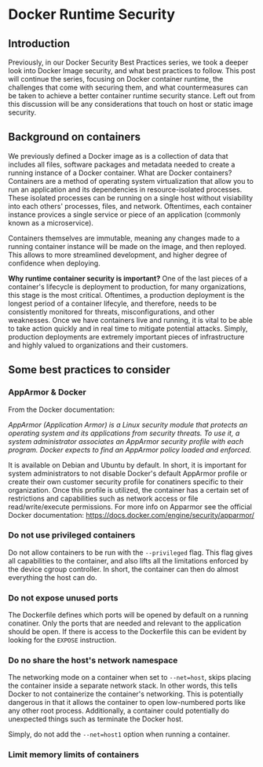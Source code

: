 # Docker Runtime Security

## Introduction

Previously, in our Docker Security Best Practices series, we took a deeper look into Docker Image security, and what best practices to follow. This post will continue the series, focusing on Docker container runtime, the challenges that come with securing them, and what countermeasures can be taken to achieve a better container runtime security stance. Left out from this discussion will be any considerations that touch on host or static image security.

## Background on containers

We previously defined a Docker image as is a collection of data that includes all files, software packages and metadata needed to create a running instance of a Docker container. What are Docker containers? Containers are a method of operating system virtualization that allow you to run an application and its dependencies in resource-isolated processes. These isolated processes can be running on a single host without visiability into each others' processes, files, and network. Oftentimes, each container instance provices a single service or piece of an application (commonly known as a microservice). 

Containers themselves are immutable, meaning any changes made to a running container instance will be made on the image, and then reployed. This allows to more streamlined development, and higher degree of confidence when deploying. 

**Why runtime container security is important?** One of the last pieces of a container's lifecycle is deployment to production, for many organizations, this stage is the most critical. Oftentimes, a production deployment is the longest period of a container lifecyle, and therefore, needs to be consistently monitored for threats, misconfigurations, and other weaknesses. Once we have containers live and running, it is vital to be able to take action quickly and in real time to mitigate potential attacks. Simply, production deployments are extremely important pieces of infrastructure and highly valued to organizations and their customers. 

## Some best practices to consider

### AppArmor & Docker

From the Docker documentation: 

*AppArmor (Application Armor) is a Linux security module that protects an operating system and its applications from security threats. To use it, a system administrator associates an AppArmor security profile with each program. Docker expects to find an AppArmor policy loaded and enforced.*

It is available on Debian and Ubuntu by default. In short, it is important for system administrators to not disable Docker's default AppArmor profile or create their own customer security profile for conatiners specific to their organization. Once this profile is utilized, the container has a certain set of restrictions and capabilities such as network access or file read/write/execute permissions. For more info on Apparmor see the official Docker documentation: https://docs.docker.com/engine/security/apparmor/

### Do not use privileged containers

Do not allow containers to be run with the `--privileged` flag. This flag gives all capabilities to the container, and also lifts all the limitations enforced by the device cgroup controller. In short, the container can then do almost everything the host can do. 

### Do not expose unused ports

The Dockerfile defines which ports will be opened by default on a running conatiner. Only the ports that are needed and relevant to the application should be open. If there is access to the Dockerfile this can be evident by looking for the `EXPOSE` instruction. 

### Do no share the host's network namespace

The networking mode on a container when set to `--net=host`, skips placing the container inside a separate network stack. In other words, this tells Docker to not containerize the container's networking. This is potentially dangerous in that it allows the container to open low-numbered ports like any other root process. Additionally, a container could potentially do unexpected things such as terminate the Docker host. 

Simply, do not add the `--net=host1` option when running a container. 

### Limit memory limits of containers 

